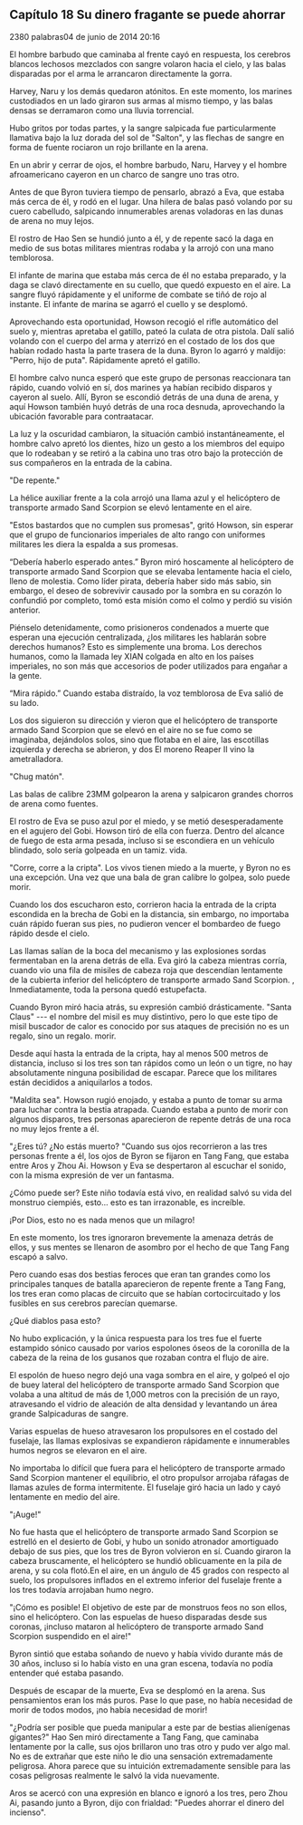 
## Capítulo 18 Su dinero fragante se puede ahorrar


2380 palabras04 de junio de 2014 20:16


El hombre barbudo que caminaba al frente cayó en respuesta, los cerebros blancos lechosos mezclados con sangre volaron hacia el cielo, y las balas disparadas por el arma le arrancaron directamente la gorra.

Harvey, Naru y los demás quedaron atónitos. En este momento, los marines custodiados en un lado giraron sus armas al mismo tiempo, y las balas densas se derramaron como una lluvia torrencial.

Hubo gritos por todas partes, y la sangre salpicada fue particularmente llamativa bajo la luz dorada del sol de "Salton", y las flechas de sangre en forma de fuente rociaron un rojo brillante en la arena.

En un abrir y cerrar de ojos, el hombre barbudo, Naru, Harvey y el hombre afroamericano cayeron en un charco de sangre uno tras otro.

Antes de que Byron tuviera tiempo de pensarlo, abrazó a Eva, que estaba más cerca de él, y rodó en el lugar. Una hilera de balas pasó volando por su cuero cabelludo, salpicando innumerables arenas voladoras en las dunas de arena no muy lejos.

El rostro de Hao Sen se hundió junto a él, y de repente sacó la daga en medio de sus botas militares mientras rodaba y la arrojó con una mano temblorosa.

El infante de marina que estaba más cerca de él no estaba preparado, y la daga se clavó directamente en su cuello, que quedó expuesto en el aire. La sangre fluyó rápidamente y el uniforme de combate se tiñó de rojo al instante. El infante de marina se agarró el cuello y se desplomó.

Aprovechando esta oportunidad, Howson recogió el rifle automático del suelo y, mientras apretaba el gatillo, pateó la culata de otra pistola. Dalí salió volando con el cuerpo del arma y aterrizó en el costado de los dos que habían rodado hasta la parte trasera de la duna. Byron lo agarró y maldijo: "Perro, hijo de puta". Rápidamente apretó el gatillo.

El hombre calvo nunca esperó que este grupo de personas reaccionara tan rápido, cuando volvió en sí, dos marines ya habían recibido disparos y cayeron al suelo. Allí, Byron se escondió detrás de una duna de arena, y aquí Howson también huyó detrás de una roca desnuda, aprovechando la ubicación favorable para contraatacar.

La luz y la oscuridad cambiaron, la situación cambió instantáneamente, el hombre calvo apretó los dientes, hizo un gesto a los miembros del equipo que lo rodeaban y se retiró a la cabina uno tras otro bajo la protección de sus compañeros en la entrada de la cabina.

"De repente."

La hélice auxiliar frente a la cola arrojó una llama azul y el helicóptero de transporte armado Sand Scorpion se elevó lentamente en el aire.

"Estos bastardos que no cumplen sus promesas", gritó Howson, sin esperar que el grupo de funcionarios imperiales de alto rango con uniformes militares les diera la espalda a sus promesas.

“Debería haberlo esperado antes.” Byron miró hoscamente al helicóptero de transporte armado Sand Scorpion que se elevaba lentamente hacia el cielo, lleno de molestia. Como líder pirata, debería haber sido más sabio, sin embargo, el deseo de sobrevivir causado por la sombra en su corazón lo confundió por completo, tomó esta misión como el colmo y perdió su visión anterior.

Piénselo detenidamente, como prisioneros condenados a muerte que esperan una ejecución centralizada, ¿los militares les hablarán sobre derechos humanos? Esto es simplemente una broma. Los derechos humanos, como la llamada ley XIAN colgada en alto en los países imperiales, no son más que accesorios de poder utilizados para engañar a la gente.

“Mira rápido.” Cuando estaba distraído, la voz temblorosa de Eva salió de su lado.

Los dos siguieron su dirección y vieron que el helicóptero de transporte armado Sand Scorpion que se elevó en el aire no se fue como se imaginaba, dejándolos solos, sino que flotaba en el aire, las escotillas izquierda y derecha se abrieron, y dos El moreno Reaper II vino la ametralladora.

"Chug matón".

Las balas de calibre 23MM golpearon la arena y salpicaron grandes chorros de arena como fuentes.

El rostro de Eva se puso azul por el miedo, y se metió desesperadamente en el agujero del Gobi. Howson tiró de ella con fuerza. Dentro del alcance de fuego de esta arma pesada, incluso si se escondiera en un vehículo blindado, solo sería golpeada en un tamiz. vida.

"Corre, corre a la cripta". Los vivos tienen miedo a la muerte, y Byron no es una excepción. Una vez que una bala de gran calibre lo golpea, solo puede morir.

Cuando los dos escucharon esto, corrieron hacia la entrada de la cripta escondida en la brecha de Gobi en la distancia, sin embargo, no importaba cuán rápido fueran sus pies, no pudieron vencer el bombardeo de fuego rápido desde el cielo.

Las llamas salían de la boca del mecanismo y las explosiones sordas fermentaban en la arena detrás de ella. Eva giró la cabeza mientras corría, cuando vio una fila de misiles de cabeza roja que descendían lentamente de la cubierta inferior del helicóptero de transporte armado Sand Scorpion. , Inmediatamente, toda la persona quedó estupefacta.

Cuando Byron miró hacia atrás, su expresión cambió drásticamente. "Santa Claus" --- el nombre del misil es muy distintivo, pero lo que este tipo de misil buscador de calor es conocido por sus ataques de precisión no es un regalo, sino un regalo. morir.

Desde aquí hasta la entrada de la cripta, hay al menos 500 metros de distancia, incluso si los tres son tan rápidos como un león o un tigre, no hay absolutamente ninguna posibilidad de escapar. Parece que los militares están decididos a aniquilarlos a todos.

"Maldita sea". Howson rugió enojado, y estaba a punto de tomar su arma para luchar contra la bestia atrapada. Cuando estaba a punto de morir con algunos disparos, tres personas aparecieron de repente detrás de una roca no muy lejos frente a él.

"¿Eres tú? ¿No estás muerto? "Cuando sus ojos recorrieron a las tres personas frente a él, los ojos de Byron se fijaron en Tang Fang, que estaba entre Aros y Zhou Ai. Howson y Eva se despertaron al escuchar el sonido, con la misma expresión de ver un fantasma.

¿Cómo puede ser? Este niño todavía está vivo, en realidad salvó su vida del monstruo ciempiés, esto... esto es tan irrazonable, es increíble.

¡Por Dios, esto no es nada menos que un milagro!

En este momento, los tres ignoraron brevemente la amenaza detrás de ellos, y sus mentes se llenaron de asombro por el hecho de que Tang Fang escapó a salvo.

Pero cuando esas dos bestias feroces que eran tan grandes como los principales tanques de batalla aparecieron de repente frente a Tang Fang, los tres eran como placas de circuito que se habían cortocircuitado y los fusibles en sus cerebros parecían quemarse.

¿Qué diablos pasa esto?

No hubo explicación, y la única respuesta para los tres fue el fuerte estampido sónico causado por varios espolones óseos de la coronilla de la cabeza de la reina de los gusanos que rozaban contra el flujo de aire.

El espolón de hueso negro dejó una vaga sombra en el aire, y golpeó el ojo de buey lateral del helicóptero de transporte armado Sand Scorpion que volaba a una altitud de más de 1,000 metros con la precisión de un rayo, atravesando el vidrio de aleación de alta densidad y levantando un área grande Salpicaduras de sangre.

Varias espuelas de hueso atravesaron los propulsores en el costado del fuselaje, las llamas explosivas se expandieron rápidamente e innumerables humos negros se elevaron en el aire.

No importaba lo difícil que fuera para el helicóptero de transporte armado Sand Scorpion mantener el equilibrio, el otro propulsor arrojaba ráfagas de llamas azules de forma intermitente. El fuselaje giró hacia un lado y cayó lentamente en medio del aire.

"¡Auge!"

No fue hasta que el helicóptero de transporte armado Sand Scorpion se estrelló en el desierto de Gobi, y hubo un sonido atronador amortiguado debajo de sus pies, que los tres de Byron volvieron en sí. Cuando giraron la cabeza bruscamente, el helicóptero se hundió oblicuamente en la pila de arena, y su cola flotó.En el aire, en un ángulo de 45 grados con respecto al suelo, los propulsores inflados en el extremo inferior del fuselaje frente a los tres todavía arrojaban humo negro.

"¡Cómo es posible! El objetivo de este par de monstruos feos no son ellos, sino el helicóptero. Con las espuelas de hueso disparadas desde sus coronas, ¡incluso mataron al helicóptero de transporte armado Sand Scorpion suspendido en el aire!"

Byron sintió que estaba soñando de nuevo y había vivido durante más de 30 años, incluso si lo había visto en una gran escena, todavía no podía entender qué estaba pasando.

Después de escapar de la muerte, Eva se desplomó en la arena. Sus pensamientos eran los más puros. Pase lo que pase, no había necesidad de morir de todos modos, ¡no había necesidad de morir!

"¿Podría ser posible que pueda manipular a este par de bestias alienígenas gigantes?" Hao Sen miró directamente a Tang Fang, que caminaba lentamente por la calle, sus ojos brillaron uno tras otro y pudo ver algo mal. No es de extrañar que este niño le dio una sensación extremadamente peligrosa. Ahora parece que su intuición extremadamente sensible para las cosas peligrosas realmente le salvó la vida nuevamente.

Aros se acercó con una expresión en blanco e ignoró a los tres, pero Zhou Ai, pasando junto a Byron, dijo con frialdad: "Puedes ahorrar el dinero del incienso".